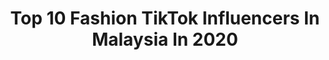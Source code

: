---
title: Top 10 Fashion TikTok Influencers In Malaysia In 2020
description: >-
  Find top fashion TikTok influencers in Malaysia in 2020. Most popular hashtags: #fyp #foryoupage #fashion #foryou.
platform: TikTok
hits: 17
text_top: Identify the top-rated TikTok accounts on inBeat.
text_bottom: Our database holds 17 TikTok influencers like this in Malaysia for you to work with.
profiles:
  - username: "bp_puven"
    fullname: >-
      BpPuven
    bio: >-
      folllow me on IG✌bppuven_official
    location: "Malaysia"
    followers: 11400
    engagement: 1448
    commentsToLikes: 0.060200
    id: ckbrd7coeqvd00j23bv5j85lm
    verified: false
    hashtags: "#fashion, #bppuven, #trending, #kadavulinpathai"
  - username: "outfitideassxo"
    fullname: >-
      𝖑𝖎𝖑𝖆
    bio: >-
      ✦*•* just me and my fits ✦*•* 👩‍❤️‍💋‍👩 thank u for 39k 👩‍❤️‍💋‍👩
    location: "Malaysia"
    followers: 39200
    engagement: 1309
    commentsToLikes: 0.014793
    id: ck9gl3eetmcvn0j78hxo4oyxx
    verified: false
    hashtags: "#2000s, #depop, #brandymelville, #fall2020"
  - username: "okthenbean"
    fullname: >-
      okthenbeana
    bio: >-
      
    location: "Malaysia"
    followers: 206
    engagement: 2769
    commentsToLikes: 0.052483
    id: ckb8zxjmwfp760j23h4zxl1rq
    verified: false
    hashtags: "#viral, #tiktokmalaysia, #xyzbca, #foryou"
  - username: "oceanjee"
    fullname: >-
      Ocean Jee 🌊
    bio: >-
      Ig : @oceanjee 💙
    location: "Malaysia"
    followers: 53700
    engagement: 1271
    commentsToLikes: 0.051540
    id: ckbvxlqtkuobh0j232fm4trkm
    verified: false
    hashtags: "#fyp, #foryoupage, #foryou, #taeyang"
  - username: "yunn.moon"
    fullname: >-
      ‘aina
    bio: >-
      ✨💫🌙 sketch - art - etc
    location: "Malaysia"
    followers: 102500
    engagement: 1519
    commentsToLikes: 0.015260
    id: ckc3f8szt187h0j23sm37l5lp
    verified: false
    hashtags: "#art, #anime, #demonslayer, #royalau"
  - username: "cilibling"
    fullname: >-
      cilibling
    bio: >-
      🇭🇺 🇨🇳 in 🇨🇦 TORONTO
    location: "Malaysia"
    followers: 584200
    engagement: 1660
    commentsToLikes: 0.009669
    id: ckc8xir3rli1b0j23m8j9r712
    verified: false
    hashtags: "#fyp, #foryoupage, #myhobby, #foryou"
  - username: "moshedmohamad"
    fullname: >-
      Moshed Mohamad
    bio: >-
      Entrepreneur | Trader Founder & CEO - INTRADAY.my 180K Youtube Subscribers
    location: "Malaysia"
    followers: 64900
    engagement: 382
    commentsToLikes: 0.040083
    id: ck8f78hd42wd80j78ccsf6ush
    verified: false
    hashtags: "#makemoney, #entrepreneur, #intraday, #tiktokmalaysia"
  - username: "75xiaosharon"
    fullname: >-
      SharonChai
    bio: >-
      大家好！我是Sharon小雪人 首支单曲《爱情魔法店》 工作接洽請聯繫+60125280060或email到talent@75insanity.com
    location: "Malaysia"
    followers: 103400
    engagement: 782
    commentsToLikes: 0.020545
    id: ckbqqnv1cbhs10j23t1nasiuy
    verified: false
    hashtags: "#positingeduet, #grabatinge, #mymakeup, #librarychallenge"
  - username: "bunsybarb"
    fullname: >-
      thesabrinamohd
    bio: >-
      🇲🇾 🇵🇰🇨🇳 Southeast Asian // 99 baby
    location: "Malaysia"
    followers: 154100
    engagement: 1235
    commentsToLikes: 0.009954
    id: cka0lxq01swly0i78i38f1lq2
    verified: false
    hashtags: "#corpsebride, #style, #hijab, #muslim"
  - username: "haier_malaysia"
    fullname: >-
      Haier Malaysia
    bio: >-
      
    location: "Malaysia"
    followers: 11600
    engagement: 429
    commentsToLikes: 0.029962
    id: ckavn1g5qx3pp0j23a844l2l9
    verified: true
    hashtags: "#adahaieradaraya, #ad, #myhaier, #stayathome"
---